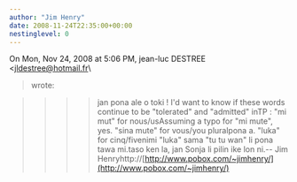 ```yaml
---
author: "Jim Henry"
date: 2008-11-24T22:35:00+00:00
nestinglevel: 0
---
```

On Mon, Nov 24, 2008 at 5:06 PM, jean-luc DESTREE <[jldestree@hotmail.fr](mailto://jldestree@hotmail.fr)\
> wrote:

>>>> jan pona ale o toki !
>> I'd want to know if these words continue to be "tolerated" and "admitted" inTP :
>> "mi mut" for nous/usAssuming a typo for "mi mute", yes.
>> "sina mute" for vous/you pluralpona a.
> "luka" for cinq/fivenimi "luka" sama "tu tu wan" li pona tawa mi.taso ken la, jan Sonja li pilin ike lon ni.--
Jim Henryhttp://[http://www.pobox.com/~jimhenry/](http://www.pobox.com/~jimhenry/)
